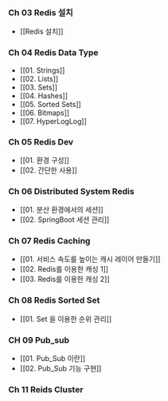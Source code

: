 ### Ch 03 Redis 설치
- [[Redis 설치]]
### Ch 04 Redis Data Type
- [[01. Strings]]
- [[02. Lists]]
- [[03. Sets]]
- [[04. Hashes]]
- [[05. Sorted Sets]]
- [[06. Bitmaps]]
- [[07. HyperLogLog]]
### Ch 05 Redis Dev
- [[01.  환경 구성]]
- [[02. 간단한 사용]]
### Ch 06 Distributed System Redis
- [[01. 분산 환경에서의 세션]]
- [[02. SpringBoot 세션 관리]]
### Ch 07 Redis Caching
- [[01. 서비스 속도를 높이는 캐시 레이어 만들기]]
- [[02. Redis를 이용한 캐싱 1]]
- [[03. Redis를 이용한 캐싱 2]]
### Ch 08 Redis Sorted Set
- [[01. Set 을 이용한 순위 관리]]
### CH 09 Pub_sub
- [[01. Pub_Sub 이란]]
- [[02. Pub_Sub 기능 구현]]

### Ch 11 Reids Cluster